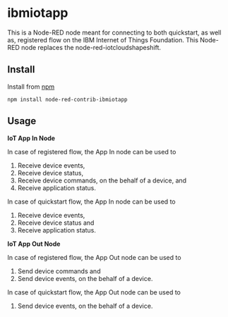 ibmiotapp
========================
This is a Node-RED node meant for connecting to both quickstart, as well as, registered flow on the IBM Internet of Things Foundation.
This Node-RED node replaces the node-red-iotcloudshapeshift.

Install
-------
Install from [npm](http://npmjs.org)
```
npm install node-red-contrib-ibmiotapp
```

Usage
-------

**IoT App In Node**

In case of registered flow, the App In node can be used to 

1. Receive device events, 
2. Receive device status, 
3. Receive device commands, on the behalf of a device, and 
4. Receive application status.

In case of quickstart flow, the App In node can be used to 

1. Receive device events, 
2. Receive device status and 
3. Receive application status.


**IoT App Out Node**

In case of registered flow, the App Out node can be used to 

1. Send device commands and 
2. Send device events, on the behalf of a device.

In case of quickstart flow, the App Out node can be used to 

1. Send device events, on the behalf of a device.
